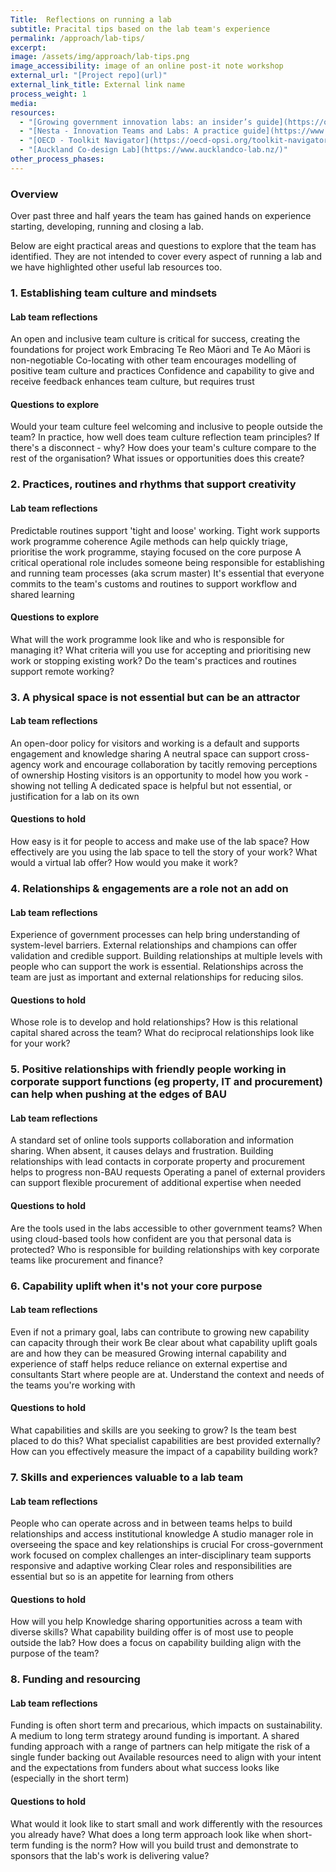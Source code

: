 ```yaml
---
Title:  Reflections on running a lab
subtitle: Pracital tips based on the lab team's experience
permalink: /approach/lab-tips/
excerpt:
image: /assets/img/approach/lab-tips.png
image_accessibility: image of an online post-it note workshop
external_url: "[Project repo](url)"
external_link_title: External link name
process_weight: 1
media:
resources:
  - "[Growing government innovation labs: an insider’s guide](https://oecd-opsi.org/toolkits/growing-government-innovation-labs-an-insiders-guide/)"
  - "[Nesta - Innovation Teams and Labs: A practice guide](https://www.nesta.org.uk/toolkit/innovation-teams-and-labs-a-practice-guide/)"
  - "[OECD - Toolkit Navigator](https://oecd-opsi.org/toolkit-navigator/)"
  - "[Auckland Co-design Lab](https://www.aucklandco-lab.nz/)"
other_process_phases:
---
```


### Overview

Over past three and half years the team has gained hands on experience starting, developing, running and closing a lab.

Below are eight practical areas and questions to explore that the team has identified. They are not intended to cover every aspect of running a lab and we have highlighted other useful lab resources too.

### 1. Establishing team culture and mindsets

#### Lab team reflections

An open and inclusive team culture is critical for success, creating the foundations for project work
Embracing Te Reo Māori and Te Ao Māori is non-negotiable
Co-locating with other team encourages modelling of positive team culture and practices
Confidence and capability to give and receive feedback enhances team culture, but requires trust

#### Questions to explore

Would your team culture feel welcoming and inclusive to people outside the team?
In practice, how well does team culture reflection team principles? If there's a disconnect - why?
How does your team's culture compare to the rest of the organisation? What issues or opportunities does this create?

### 2. Practices, routines and rhythms that support creativity

#### Lab team reflections

Predictable routines support 'tight and loose' working. Tight work supports work programme coherence
Agile methods can help quickly triage, prioritise the work programme, staying focused on the core purpose
A critical operational role includes someone being responsible for establishing and running team processes (aka scrum master)
It's essential that everyone commits to the team's customs and routines to support workflow and shared learning

#### Questions to explore

What will the work programme look like and who is responsible for managing it?
What criteria will you use for accepting and prioritising new work or stopping existing work?
Do the team's practices and routines support remote working?

### 3. A physical space is not essential but can be an attractor

#### Lab team reflections

An open-door policy for visitors and working is a default and supports engagement and knowledge sharing
A neutral space can support cross-agency work and encourage collaboration by tacitly removing perceptions of ownership
Hosting visitors is an opportunity to model how you work - showing not telling
A dedicated space is helpful but not essential, or justification for a lab on its own

#### Questions to hold

How easy is it for people to access and make use of the lab space?
How effectively are you using the lab space to tell the story of your work?
What would a virtual lab offer? How would you make it work?

### 4. Relationships & engagements are a role not an add on

#### Lab team reflections

Experience of government processes can help bring understanding of system-level barriers.
External relationships and champions can offer validation and credible support.
Building relationships at multiple levels with people who can support the work is essential.
Relationships across the team are just as important and external relationships for reducing silos.

#### Questions to hold

Whose role is to develop and hold relationships?
How is this relational capital shared across the team?
What do reciprocal relationships look like for your work?

### 5. Positive relationships with friendly people working in corporate support functions (eg property, IT and procurement) can help when pushing at the edges of BAU

#### Lab team reflections

A standard set of online tools supports collaboration and information sharing. When absent, it causes delays and frustration.
Building relationships with lead contacts in corporate property and procurement helps to progress non-BAU requests
Operating a panel of external providers can support flexible procurement of additional expertise when needed

#### Questions to hold

Are the tools used in the labs accessible to other government teams?
When using cloud-based tools how confident are you that personal data is protected?
Who is responsible for building relationships with key corporate teams like procurement and finance?

### 6. Capability uplift when it's not your core purpose

#### Lab team reflections

Even if not a primary goal, labs can contribute to growing new capability can capacity through their work
Be clear about what capability uplift goals are and how they can be measured
Growing internal capability and experience of staff helps reduce reliance on external expertise and consultants
Start where people are at. Understand the context and needs of the teams you're working with

#### Questions to hold

What capabilities and skills are you seeking to grow? Is the team best placed to do this?
What specialist capabilities are best provided externally?
How can you effectively measure the impact of a capability building work?

### 7. Skills and experiences valuable to a lab team

#### Lab team reflections

People who can operate across and in between teams helps to build relationships and access institutional knowledge
A studio manager role in overseeing the space and key relationships is crucial
For cross-government work focused on complex challenges an inter-disciplinary team supports responsive and adaptive working
Clear roles and responsibilities are essential but so is an appetite for learning from others

#### Questions to hold

How will you help Knowledge sharing opportunities across a team with diverse skills?
What capability building offer is of most use to people outside the lab?
How does a focus on capability building align with the purpose of the team?

### 8. Funding and resourcing

#### Lab team reflections

Funding is often short term and precarious, which impacts on sustainability. A medium to long term strategy around funding is important.
A shared funding approach with a range of partners can help mitigate the risk of a single funder backing out
Available resources need to align with your intent and the expectations from funders about what success looks like (especially in the short term)

#### Questions to hold

What would it look like to start small and work differently with the resources you already have?
What does a long term approach look like when short-term funding is the norm?
How will you build trust and demonstrate to sponsors that the lab's work is delivering value?
